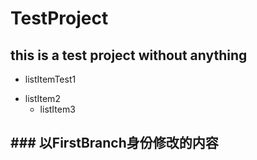 # TestProject
## this is a test project without anything
* listItemTest1
+ listItem2
  - listItem3


## ### 以FirstBranch身份修改的内容

